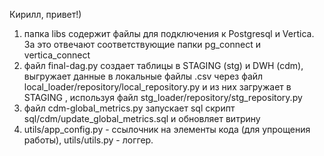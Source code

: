 Кирилл, привет!)

1. папка libs содержит файлы для подключения к Postgresql и Vertica. За это отвечают соответствующие папки pg_connect и vertica_connect
2. файл final-dag.py создает таблицы в STAGING (stg) и DWH (cdm), 
выгружает данные в локальные файлы .csv через файл local_loader/repository/local_repository.py и из них загружает в STAGING , используя файл stg_loader/repository/stg_repository.py
3. файл cdm-global_metrics.py запускает sql скрипт sql/cdm/update_global_metrics.sql и обновляет витрину
4. utils/app_config.py - ссылочник на элементы кода (для упрощения работы), utils/utils.py - логгер.
